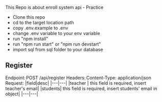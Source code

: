 This Repo is about enroll system api - Practice

- Clone this repo
- cd to the target location path
- copy .env.example to .env
- change .env variable to your env variable
- run "npm install"
- run "npm run start" or "npm run devstart"
- import sql from sql folder to your database

Register
----------
Endpoint: POST /api/register 
Headers: Content-Type: application/json 
Request:
|field|desc|
|---|---|
|teacher | this field is required, insert teacher's email|
|students| this field is required, insert students' email in object|
|---|---|

